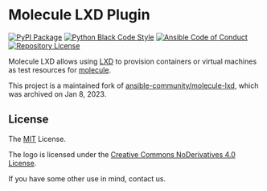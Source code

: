# Molecule LXD Plugin

[![PyPI Package](https://badge.fury.io/py/molecule-lxd.svg)](https://badge.fury.io/py/molecule-lxd)
[![Python Black Code Style](https://img.shields.io/badge/code%20style-black-000000.svg)](https://github.com/python/black)
[![Ansible Code of Conduct](https://img.shields.io/badge/Code%20of%20Conduct-Ansible-silver.svg)](https://docs.ansible.com/ansible/latest/community/code_of_conduct.html)
[![Repository License](https://img.shields.io/badge/license-MIT-brightgreen.svg)](LICENSE)

Molecule LXD allows using [LXD](https://linuxcontainers.org/lxd/) to provision containers or virtual machines as test resources for [molecule](https://ansible.readthedocs.io/projects/molecule/).

 This project is a maintained fork of [ansible-community/molecule-lxd](https://github.com/ansible-community/molecule-lxd), which was archived on Jan 8, 2023.

## License

The [MIT](https://github.com/ansible/molecule/blob/master/LICENSE) License.

The logo is licensed under the [Creative Commons NoDerivatives 4.0 License](https://creativecommons.org/licenses/by-nd/4.0/).

If you have some other use in mind, contact us.
